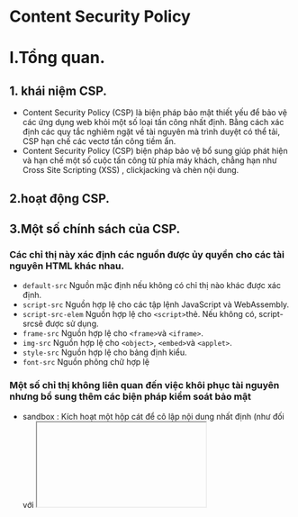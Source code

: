 
# Content Security Policy
# I.Tổng quan.
## 1. khái niệm CSP.
- Content Security Policy (CSP) là biện pháp bảo mật thiết yếu để bảo vệ các ứng dụng web khỏi một số loại tấn công nhất định. Bằng cách xác định các quy tắc nghiêm ngặt về tài nguyên mà trình duyệt có thể tải, CSP hạn chế các vectơ tấn công tiềm ẩn.
- Content Security Policy (CSP) biện pháp bảo vệ bổ sung giúp phát hiện và hạn chế một số cuộc tấn công từ phía máy khách, chẳng hạn như Cross Site Scripting (XSS) , clickjacking và chèn nội dung.
## 2.hoạt động CSP.

## 3.Một số chính sách của CSP.

### Các chỉ thị này xác định các nguồn được ủy quyền cho các tài nguyên HTML khác nhau.

- ```default-src```  Nguồn mặc định nếu không có chỉ thị nào khác được xác định.
- ```script-src```  Nguồn hợp lệ cho các tập lệnh JavaScript và WebAssembly.
- ```script-src-elem```  Nguồn hợp lệ cho ```<script>```thẻ. Nếu không có, script-srcsẽ được sử dụng.
- ```frame-src``` Nguồn hợp lệ cho ```<frame>```và ```<iframe>```.
- ```img-src```  Nguồn hợp lệ cho ```<object>```, ```<embed>```và ```<applet>```.
- ```style-src```  Nguồn hợp lệ cho bảng định kiểu.
- ```font-src```  Nguồn phông chữ hợp lệ

### Một số chỉ thị không liên quan đến việc khôi phục tài nguyên nhưng bổ sung thêm các biện pháp kiểm soát bảo mật

- sandbox : Kích hoạt một hộp cát để cô lập nội dung nhất định (như đối với <iframe>).
- require-trusted-types-for : Áp dụng 'các loại đáng tin cậy' để hạn chế các cuộc tấn công XSS dựa trên DOM .
- trusted-types : Xác định danh sách trắng 'Loại đáng tin cậy' để ngăn chặn việc thực thi dữ liệu giả mạo.
- upgrade-insecure-requests : Tự động chuyển đổi yêu cầu HTTP sang HTTPS. Hữu ích cho việc hiện đại hóa một trang web có nhiều URL cũ.
- frame-ancestors : Hạn chế các nguồn được phép cho các phần tử <frame>, <iframe>, <object>, <embed>và <applet>.
- form-action : Kiểm soát các URL được phép gửi biểu mẫu.
- base-uri : Hạn chế các nguồn hợp lệ cho <base>thẻ.

## 4.bỏ qua các chính sách CSP.
- Xác thực JavaScript không an toàn trong dòng : ```Content-Security-Policy: default-src 'none'; script-src 'unsafe-inline';```
  + payload :  ```<script>alert(1);</script>```
- Ủy quyền đánh giá không an toàn :  ```Content-Security-Policy: default-src 'none'; script-src 'unsafe-eval' data:; ```
 + payload :  ``` <script src="data:;base64, YWxlcnQoMSk="></script>```
- Sử dụng ký tự đại diện trong script-src :  ```Content-Security-Policy: default-src 'none'; script-src https://vaadata.com *; ```
  + payload :  ``` <script src="https://evil.vaadata.at"></script>  ```
                 ```<script src="data:;base64, YWxlcnQoMSk="></script> ```
- Không có chỉ thị object-src và default-src :  ```Content-Security-Policy: script-src ‘self’; img-src ‘self’; img-src 'self’;```
  + payload : ```<object data="data:text/html;base64,PHNjcmlwdD5hbGVydCgxKTwvc2NyaXB0Pg=="></object>```
- Khai thác điểm cuối JSONP được ủy quyền :
- 
  **```Content-Security-Policy: default-src 'none';```
  ```script-src https://hello.vaadata.com/test.js ```
```https://accounts.google.com/o/oauth2/revoke;```**
- Bỏ qua CSP thông qua việc tải tệp lên : ```Content-Security-Policy: default-src 'self'```
  + payload : ```<script src="/upload/evil-script.js"></script>```
